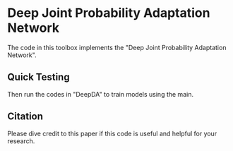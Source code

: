 Deep Joint Probability Adaptation Network
========
The code in this toolbox implements the "Deep Joint Probability Adaptation Network".

Quick Testing
--
 Then run the codes in "DeepDA" to train models using the main.

Citation
--
Please dive credit to this paper if this code is useful and helpful for your research.
